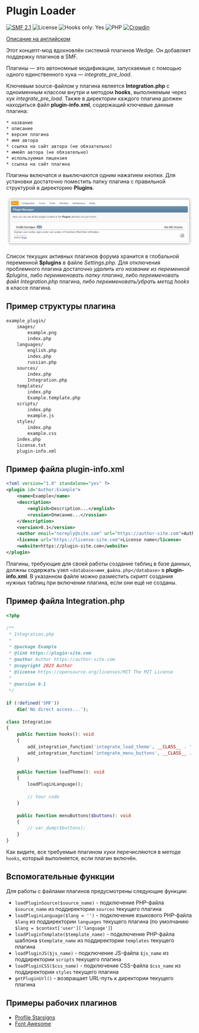 # Plugin Loader
[![SMF 2.1](https://img.shields.io/badge/SMF-2.1-ed6033.svg?style=flat)](https://github.com/SimpleMachines/SMF2.1)
![License](https://img.shields.io/github/license/dragomano/plugin-loader)
![Hooks only: Yes](https://img.shields.io/badge/Hooks%20only-YES-blue)
![PHP](https://img.shields.io/badge/PHP-^7.0-blue.svg?style=flat)
[![Crowdin](https://badges.crowdin.net/plugin-loader/localized.svg)](https://crowdin.com/project/plugin-loader)

[Описание на английском](README.md)

Этот концепт-мод вдохновлён системой плагинов Wedge. Он добавляет поддержку плагинов в SMF.

Плагины — это автономные модификации, запускаемые с помощью одного единственного хука — *integrate_pre_load*.

Ключевым source-файлом у плагина является __Integration.php__ с одноименным классом внутри и методом __hooks__, выполняемым через хук *integrate_pre_load*. Также в директории каждого плагина должен находиться файл __plugin-info.xml__, содержащий ключевые данные плагина:

	* название
	* описание
	* версия плагина
	* имя автора
	* ссылка на сайт автора (не обязательно)
	* имейл автора (не обязательно)
	* используемая лицензия
	* ссылка на сайт плагина

Плагины включатся и выключаются одним нажатием кнопки. Для установки достаточно поместить папку плагина с правильной структурой в директорию __Plugins__.

![](preview.png)

Список текущих активных плагинов форума хранится в глобальной переменной __$plugins__ в файле _Settings.php_. Для отключения проблемного плагина достаточно _удалить его название из переменной $plugins_, либо _переименовать папку плагина_, либо _переименовать файл Integration.php_ плагина, либо _переименовать/убрать метод hooks_ в классе плагина.

## Пример структуры плагина

```
example_plugin/
	images/
		example.png
		index.php
	languages/
		english.php
		index.php
		russian.php
	sources/
		index.php
		Integration.php
	templates/
		index.php
		Example.template.php
	scripts/
		index.php
		example.js
	styles/
		index.php
		example.css
	index.php
	license.txt
	plugin-info.xml
```

## Пример файла plugin-info.xml

```xml
<?xml version="1.0" standalone="yes" ?>
<plugin id="Author:Example">
	<name>Example</name>
	<description>
		<english>Description...</english>
		<russian>Описание...</russian>
	</description>
	<version>0.1</version>
	<author email="noreply@site.com" url="https://author-site.com">Author</author>
	<license url="https://license-site.com">License name</license>
	<website>https://plugin-site.com</website>
</plugin>
```

Плагины, требующие для своей работы создание таблиц в базе данных, должны содержать узел `<database>имя_файла.php</database>` в __plugin-info.xml__.
В указанном файле можно разместить скрипт создания нужных таблиц при включении плагина, если они ещё не созданы.

## Пример файла Integration.php

```php
<?php

/**
 * Integration.php
 *
 * @package Example
 * @link https://plugin-site.com
 * @author Author https://author-site.com
 * @copyright 2023 Author
 * @license https://opensource.org/licenses/MIT The MIT License
 *
 * @version 0.1
 */

if (!defined('SMF'))
	die('No direct access...');

class Integration
{
	public function hooks(): void
	{
		add_integration_function('integrate_load_theme', __CLASS__ . '::loadTheme#', false, __FILE__);
		add_integration_function('integrate_menu_buttons', __CLASS__ . '::menuButtons#', false, __FILE__);
	}

	public function loadTheme(): void
	{
		loadPluginLanguage();

		// Your code
	}

	public function menuButtons($buttons): void
	{
		// var_dump($buttons);
	}
}

```

Как видите, все требуемые плагином хуки перечисляются в методе `hooks`, который выполняется, если плагин включён.

## Вспомогательные функции

Для работы с файлами плагинов предусмотрены следующие функции:

* `loadPluginSource($source_name)` - подключение PHP-файла `$source_name` из поддиректории `sources` текущего плагина
* `loadPluginLanguage($lang = '')` - подключение языкового PHP-файла `$lang` из поддиректории `languages` текущего плагина (по умолчанию `$lang = $context['user']['language']`)
* `loadPluginTemplate($template_name)` - подключение PHP-файла шаблона `$template_name` из поддиректории `templates` текущего плагина
* `loadPluginJS($js_name)` - подключение JS-файла `$js_name` из поддиректории `scripts` текущего плагина
* `loadPluginCSS($css_name)` - подключение CSS-файла `$css_name` из поддиректории `styles` текущего плагина
* `getPluginUrl()` - возвращает URL-путь к директории текущего плагина

## Примеры рабочих плагинов

* [Profile Starsigns](https://drive.proton.me/urls/8ZX5G1QXSR#WG0Yl99C0NJw)
* [Font Awesome](https://drive.proton.me/urls/ABF7BBDC80#Eo0cVWRbrbxi)
